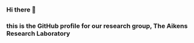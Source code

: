 ### Hi there 👋
### this is the GitHub profile for our research group, The Aikens Research Laboratory 
